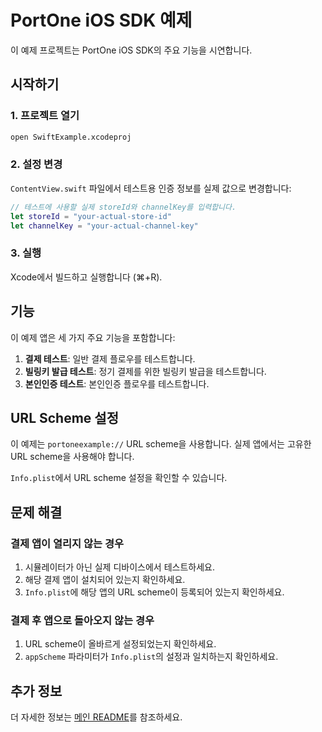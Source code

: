 # PortOne iOS SDK 예제

이 예제 프로젝트는 PortOne iOS SDK의 주요 기능을 시연합니다.

## 시작하기

### 1. 프로젝트 열기
```bash
open SwiftExample.xcodeproj
```

### 2. 설정 변경
`ContentView.swift` 파일에서 테스트용 인증 정보를 실제 값으로 변경합니다:

```swift
// 테스트에 사용할 실제 storeId와 channelKey를 입력합니다.
let storeId = "your-actual-store-id"
let channelKey = "your-actual-channel-key"
```

### 3. 실행
Xcode에서 빌드하고 실행합니다 (⌘+R).

## 기능

이 예제 앱은 세 가지 주요 기능을 포함합니다:

1. **결제 테스트**: 일반 결제 플로우를 테스트합니다.
2. **빌링키 발급 테스트**: 정기 결제를 위한 빌링키 발급을 테스트합니다.
3. **본인인증 테스트**: 본인인증 플로우를 테스트합니다.

## URL Scheme 설정

이 예제는 `portoneexample://` URL scheme을 사용합니다. 실제 앱에서는 고유한 URL scheme을 사용해야 합니다.

`Info.plist`에서 URL scheme 설정을 확인할 수 있습니다.

## 문제 해결

### 결제 앱이 열리지 않는 경우
1. 시뮬레이터가 아닌 실제 디바이스에서 테스트하세요.
2. 해당 결제 앱이 설치되어 있는지 확인하세요.
3. `Info.plist`에 해당 앱의 URL scheme이 등록되어 있는지 확인하세요.

### 결제 후 앱으로 돌아오지 않는 경우
1. URL scheme이 올바르게 설정되었는지 확인하세요.
2. `appScheme` 파라미터가 `Info.plist`의 설정과 일치하는지 확인하세요.

## 추가 정보

더 자세한 정보는 [메인 README](../README.md)를 참조하세요.